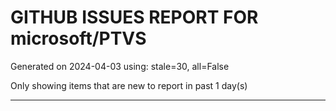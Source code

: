 
# GITHUB ISSUES REPORT FOR microsoft/PTVS


Generated on 2024-04-03 using: stale=30, all=False


Only showing items that are new to report in past 1 day(s)


---
